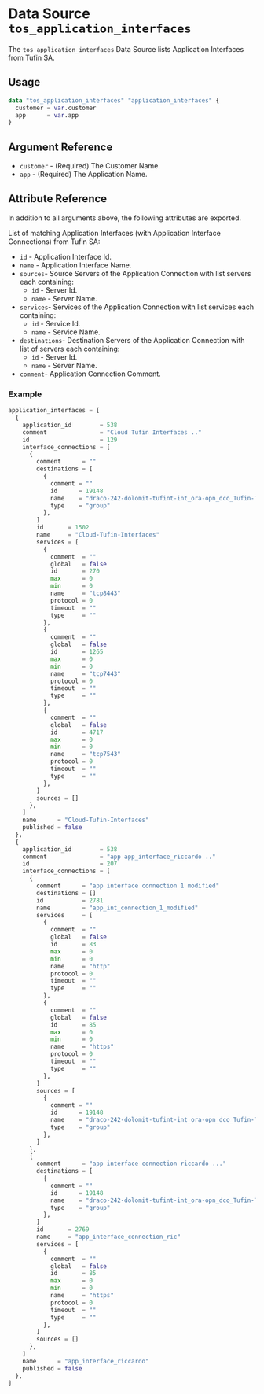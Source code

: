 # Data Source `tos_application_interfaces`

The `tos_application_interfaces` Data Source lists Application Interfaces from Tufin SA.

## Usage

```terraform
data "tos_application_interfaces" "application_interfaces" {
  customer = var.customer
  app      = var.app
}
```

## Argument Reference

* `customer` - (Required) The Customer Name.
* `app` - (Required) The Application Name.

## Attribute Reference

In addition to all arguments above, the following attributes are exported.

List of matching Application Interfaces (with Application Interface Connections) from Tufin SA:

* `id` - Application Interface Id.
* `name` - Application Interface Name.
* `sources`- Source Servers of the Application Connection with list servers each containing:
    * `id` - Server Id.
    * `name` - Server Name.
* `services`- Services of the Application Connection with list services each containing:
    * `id` - Service Id.
    * `name` - Service Name.
* `destinations`- Destination Servers of the Application Connection with list of servers each containing:
    * `id` - Server Id.
    * `name` - Server Name.
* `comment`- Application Connection Comment.

### Example

```terraform
application_interfaces = [
  {
    application_id        = 538
    comment               = "Cloud Tufin Interfaces .."
    id                    = 129
    interface_connections = [
      {
        comment      = ""
        destinations = [
          {
            comment = ""
            id      = 19148
            name    = "draco-242-dolomit-tufint-int_ora-opn_dco_Tufin-Tools-INT"
            type    = "group"
          },
        ]
        id       = 1502
        name     = "Cloud-Tufin-Interfaces"
        services = [
          {
            comment  = ""
            global   = false
            id       = 270
            max      = 0
            min      = 0
            name     = "tcp8443"
            protocol = 0
            timeout  = ""
            type     = ""
          },
          {
            comment  = ""
            global   = false
            id       = 1265
            max      = 0
            min      = 0
            name     = "tcp7443"
            protocol = 0
            timeout  = ""
            type     = ""
          },
          {
            comment  = ""
            global   = false
            id       = 4717
            max      = 0
            min      = 0
            name     = "tcp7543"
            protocol = 0
            timeout  = ""
            type     = ""
          },
        ]
        sources = []
      },
    ]
    name      = "Cloud-Tufin-Interfaces"
    published = false
  },
  {
    application_id        = 538
    comment               = "app app_interface_riccardo .."
    id                    = 207
    interface_connections = [
      {
        comment      = "app interface connection 1 modified"
        destinations = []
        id           = 2781
        name         = "app_int_connection_1_modified"
        services     = [
          {
            comment  = ""
            global   = false
            id       = 83
            max      = 0
            min      = 0
            name     = "http"
            protocol = 0
            timeout  = ""
            type     = ""
          },
          {
            comment  = ""
            global   = false
            id       = 85
            max      = 0
            min      = 0
            name     = "https"
            protocol = 0
            timeout  = ""
            type     = ""
          },
        ]
        sources = [
          {
            comment = ""
            id      = 19148
            name    = "draco-242-dolomit-tufint-int_ora-opn_dco_Tufin-Tools-INT"
            type    = "group"
          },
        ]
      },
      {
        comment      = "app interface connection riccardo ..."
        destinations = [
          {
            comment = ""
            id      = 19148
            name    = "draco-242-dolomit-tufint-int_ora-opn_dco_Tufin-Tools-INT"
            type    = "group"
          },
        ]
        id       = 2769
        name     = "app_interface_connection_ric"
        services = [
          {
            comment  = ""
            global   = false
            id       = 85
            max      = 0
            min      = 0
            name     = "https"
            protocol = 0
            timeout  = ""
            type     = ""
          },
        ]
        sources = []
      },
    ]
    name      = "app_interface_riccardo"
    published = false
  },
]
```
